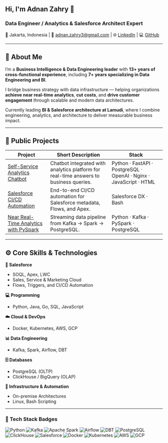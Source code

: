 ## Hi, I'm Adnan Zahry 👋

### Data Engineer / Analytics & Salesforce Architect Expert  
📍 Jakarta, Indonesia | 📧 adnan.zahry3@gmail.com | 🌐 [LinkedIn](https://linkedin.com/in/adnandmth) | 💻 [GitHub](https://github.com/adnandmth)

---

## 🧠 About Me
I’m a **Business Intelligence & Data Engineering leader** with **13+ years of cross-functional experience**, including **7+ years specializing in Data Engineering and BI**.  

I bridge business strategy with data infrastructure — helping organizations **achieve near real-time analytics**, **cut costs**, and **drive customer engagement** through scalable and modern data architectures.

Currently leading **BI & Salesforce architecture at Lamudi**, where I combine engineering, analytics, and architecture to deliver measurable business impact.

---

## 🔧 Public Projects

| Project | Short Description | Stack |
|----------|-------------------|--------|
| [Self-Service Analytics Chatbot](https://github.com/adnandmth/self-service-analytics) | Chatbot integrated with analytics platform for real-time answers to business queries. | Python · FastAPI · PostgreSQL · OpenAI · Nginx · JavaScript · HTML  |
| [Salesforce CI/CD Automation](https://github.com/adnandmth/salesforce_cicd) | End-to-end CI/CD automation for Salesforce metadata, Flows, and Apex. | Salesforce DX · Bash |
| [Near Real-Time Analytics with PySpark](https://github.com/adnandmth/near-realtime-analytics-pipeline_with_pyspark) | Streaming data pipeline from Kafka → Spark → PostgreSQL. | Python · Kafka · PySpark · PostgreSQL |

---

## ⚙️ Core Skills & Technologies

**🧩 Salesforce**
- SOQL, Apex, LWC  
- Sales, Service & Marketing Cloud  
- Flows, Triggers, and CI/CD Automation  

**💻 Programming**
- Python, Java, Go, SQL, JavaScript  

**☁️ Cloud & DevOps**
- Docker, Kubernetes, AWS, GCP  

**📊 Data Engineering**
- Kafka, Spark, Airflow, DBT  

**🗄 Databases**
- PostgreSQL (OLTP)  
- ClickHouse / BigQuery (OLAP)  

**🧱 Infrastructure & Automation**
- On-premise Architectures  
- Linux, Bash Scripting

---

### 🧰 Tech Stack Badges
![Python](https://img.shields.io/badge/Python-3776AB?logo=python&logoColor=white)
![Kafka](https://img.shields.io/badge/Kafka-231F20?logo=apachekafka&logoColor=white)
![Apache Spark](https://img.shields.io/badge/Spark-E25A1C?logo=apachespark&logoColor=white)
![Airflow](https://img.shields.io/badge/Airflow-017CEE?logo=apacheairflow&logoColor=white)
![DBT](https://img.shields.io/badge/DBT-FF694B?logo=dbt&logoColor=white)
![PostgreSQL](https://img.shields.io/badge/PostgreSQL-336791?logo=postgresql&logoColor=white)
![ClickHouse](https://img.shields.io/badge/ClickHouse-FFCC01?logo=clickhouse&logoColor=black)
![Salesforce](https://img.shields.io/badge/Salesforce-00A1E0?logo=salesforce&logoColor=white)
![Docker](https://img.shields.io/badge/Docker-2496ED?logo=docker&logoColor=white)
![Kubernetes](https://img.shields.io/badge/Kubernetes-326CE5?logo=kubernetes&logoColor=white)
![AWS](https://img.shields.io/badge/AWS-232F3E?logo=amazonaws&logoColor=white)
![GCP](https://img.shields.io/badge/GCP-4285F4?logo=googlecloud&logoColor=white)
